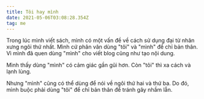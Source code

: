 ```yaml
---
title: Tôi hay mình
date: 2021-05-06T03:08:28.354Z
tag: me
---
```

Trong lúc mình viết sách, mình có một vấn đề về cách sử dụng đại từ nhân xưng ngôi thứ nhất. Mình cứ phân vân dùng "tôi" và "mình" để chỉ bản thân. Vì mình đã quen dùng "mình" cho viết blog cũng như tạo nội dung. 

Mình thấy dùng "mình" có cảm giác gần gũi hơn. Còn "tôi" thì xa cách và lạnh lùng. 

Nhưng "mình" cũng có thể dùng để nói về ngôi thứ hai và thứ ba. Do đó, mình buộc phải dùng "tôi" để chỉ bản thân để tránh gây nhầm lẫn.